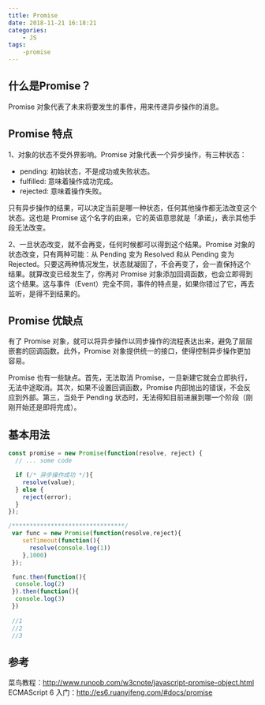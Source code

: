 ```yaml
---
title: Promise
date: 2018-11-21 16:18:21
categories:
    - JS
tags:
    -promise
---
```

## 什么是Promise？
Promise 对象代表了未来将要发生的事件，用来传递异步操作的消息。

## Promise 特点
1、对象的状态不受外界影响。Promise 对象代表一个异步操作，有三种状态：
 - pending: 初始状态，不是成功或失败状态。
 - fulfilled: 意味着操作成功完成。
 - rejected: 意味着操作失败。
 
只有异步操作的结果，可以决定当前是哪一种状态，任何其他操作都无法改变这个状态。这也是 Promise 这个名字的由来，它的英语意思就是「承诺」，表示其他手段无法改变。

2、一旦状态改变，就不会再变，任何时候都可以得到这个结果。Promise 对象的状态改变，只有两种可能：从 Pending 变为 Resolved 和从 Pending 变为 Rejected。只要这两种情况发生，状态就凝固了，不会再变了，会一直保持这个结果。就算改变已经发生了，你再对 Promise 对象添加回调函数，也会立即得到这个结果。这与事件（Event）完全不同，事件的特点是，如果你错过了它，再去监听，是得不到结果的。

## Promise 优缺点
有了 Promise 对象，就可以将异步操作以同步操作的流程表达出来，避免了层层嵌套的回调函数。此外，Promise 对象提供统一的接口，使得控制异步操作更加容易。

Promise 也有一些缺点。首先，无法取消 Promise，一旦新建它就会立即执行，无法中途取消。其次，如果不设置回调函数，Promise 内部抛出的错误，不会反应到外部。第三，当处于 Pending 状态时，无法得知目前进展到哪一个阶段（刚刚开始还是即将完成）。

## 基本用法
```js
const promise = new Promise(function(resolve, reject) {
  // ... some code

  if (/* 异步操作成功 */){
    resolve(value);
  } else {
    reject(error);
  }
});

/********************************/
 var func = new Promise(function(resolve,reject){
    setTimeout(function(){
      resolve(console.log(1))
    },1000)
 });

 func.then(function(){
  console.log(2)
 }).then(function(){
  console.log(3)
 })
 
 //1
 //2
 //3
```
## 参考
菜鸟教程：http://www.runoob.com/w3cnote/javascript-promise-object.html
ECMAScript 6 入门：http://es6.ruanyifeng.com/#docs/promise